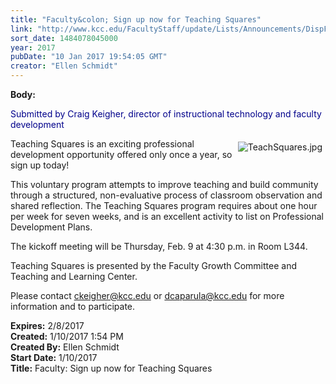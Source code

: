 ```yaml
---
title: "Faculty&colon; Sign up now for Teaching Squares"
link: "http://www.kcc.edu/FacultyStaff/update/Lists/Announcements/DispForm.aspx?ID=2361"
sort_date: 1484078045000
year: 2017
pubDate: "10 Jan 2017 19:54:05 GMT"
creator: "Ellen Schmidt"
---
```


<div><b>Body:</b> <div class="ExternalClass575293E3E4C341E99B27640C325C4E6B"><p style="color:darkblue">​Submitted by Craig Keigher, director of instructional technology and faculty development</p>
<p><img alt="TeachSquares.jpg" src="/FacultyStaff/update/Documents/TeachSquares.jpg" style="vertical-align:auto;float:right;margin:5px" />Teaching Squares is an exciting professional development opportunity offered only once a year, so sign up today!</p>
<p>This voluntary program attempts to improve teaching and build community through a structured, non-evaluative process of classroom observation and shared reflection. The Teaching Squares program requires about one hour per week for seven weeks, and is an excellent activity to list on Professional Development Plans. </p>
<p>The kickoff meeting will be Thursday, Feb. 9 at 4:30 p.m. in Room L344.</p>
<p>Teaching Squares is presented by the Faculty Growth Committee and Teaching and Learning Center.</p>
<p>Please contact <a href="mailto:ckeigher@kcc.edu">ckeigher@kcc.edu</a> or <a href="mailto:dcaparula@kcc.edu">dcaparula@kcc.edu</a> for more information and to participate.</p></div></div>
<div><b>Expires:</b> 2/8/2017</div>
<div><b>Created:</b> 1/10/2017 1:54 PM</div>
<div><b>Created By:</b> Ellen Schmidt</div>
<div><b>Start Date:</b> 1/10/2017</div>
<div><b>Title:</b> Faculty: Sign up now for Teaching Squares</div>
